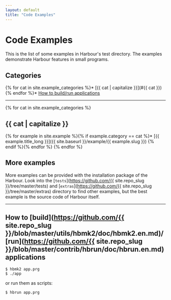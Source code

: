 ```yaml
---
layout: default
title: "Code Examples"
---
```

# Code Examples

This is the list of some examples in Harbour's test directory.
The examples demonstrate Harbour features in small programs.

## Categories

{% for cat in site.example_categories %}* [{{ cat | capitalize }}](#{{ cat }})
{% endfor %}* [How to build/run applications](#how-to-buildrun-applications)

---

{% for cat in site.example_categories %}
## {{ cat | capitalize }}

{% for example in site.example %}{% if example.category == cat %}* [{{ example.title_long }}]({{ site.baseurl }}/example/{{ example.slug }})
{% endif %}{% endfor %}
{% endfor %}

## More examples

More examples can be provided with the installation package of the Harbour.
Look into the [`tests`](https://github.com/{{ site.repo_slug }}/tree/master/tests)
and [`extras`](https://github.com/{{ site.repo_slug }}/tree/master/extras)
directory to find other examples, but the best example is the source code of
Harbour itself.

---

## How to [build](https://github.com/{{ site.repo_slug }}/blob/master/utils/hbmk2/doc/hbmk2.en.md)/[run](https://github.com/{{ site.repo_slug }}/blob/master/contrib/hbrun/doc/hbrun.en.md) applications

```
$ hbmk2 app.prg
$ ./app
```

or run them as scripts:

```
$ hbrun app.prg
```
